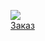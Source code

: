 ![](/books/detective/Константин%20Кульчицкий/Заказ.jpg)  
[Заказ](/books/detective/Константин%20Кульчицкий/Заказ)
